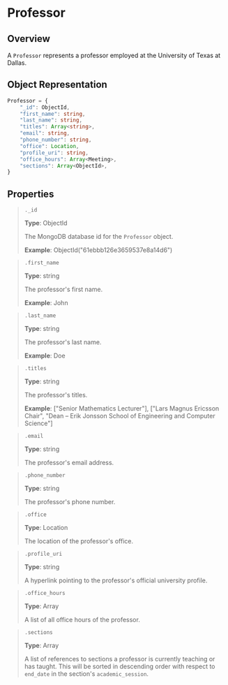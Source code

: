 # Professor
## Overview

A `Professor` represents a professor employed at the University of Texas at Dallas.

## Object Representation
```ts
Professor = {
    "_id": ObjectId,
    "first_name": string,
    "last_name": string,
    "titles": Array<string>,
    "email": string,
    "phone_number": string,
    "office": Location,
    "profile_uri": string,
    "office_hours": Array<Meeting>,
    "sections": Array<ObjectId>,
}
```

## Properties
> `._id`
>
> **Type**: ObjectId
>
> The MongoDB database id for the `Professor` object.
>
> **Example**: ObjectId("61ebbb126e3659537e8a14d6")

> `.first_name`
>
> **Type**: string
>
> The professor's first name.
>
> **Example**: John

> `.last_name`
>
> **Type**: string
>
> The professor's last name.
>
> **Example**: Doe

> `.titles`
>
> **Type**: string
>
> The professor's titles.
>
> **Example**: ["Senior Mathematics Lecturer"], ["Lars Magnus Ericsson Chair", "Dean – Erik Jonsson School of Engineering and Computer Science"]

> `.email`
>
> **Type**: string
>
> The professor's email address.

> `.phone_number`
>
> **Type**: string
>
> The professor's phone number.

> `.office`
>
> **Type**: Location
>
> The location of the professor's office.

> `.profile_uri`
>
> **Type**: string
>
> A hyperlink pointing to the professor's official university profile.

> `.office_hours`
>
> **Type**: Array<Meeting>
>
> A list of all office hours of the professor.

> `.sections`
> 
> **Type**: Array<ObjectId>
>
> A list of references to sections a professor is currently teaching or has taught. This will be sorted in descending order with respect to `end_date` in the section's `academic_session`.
